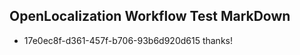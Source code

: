 ## OpenLocalization Workflow Test MarkDown
* 17e0ec8f-d361-457f-b706-93b6d920d615 
thanks!<!--HONumber=Mar16_HO3-->
